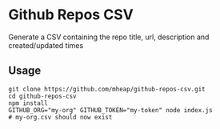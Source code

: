 # Github Repos CSV

Generate a CSV containing the repo title, url, description and created/updated times

## Usage

```
git clone https://github.com/mheap/github-repos-csv.git
cd github-repos-csv
npm install
GITHUB_ORG="my-org" GITHUB_TOKEN="my-token" node index.js
# my-org.csv should now exist
```
